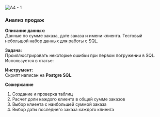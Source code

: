 ![A4 - 1](https://user-images.githubusercontent.com/119155885/205064527-8a58fd4b-09ee-4bee-8777-843e0ee56d29.png)

### Анализ продаж

**Описание данных:**  
Данные по сумме заказа, дате заказа и имени клиента.
Тестовый небольшой набор данных для работы с SQL.

**Задача:**  
Проиллюстрировать некоторые ошибки при первом погружении в SQL.
Используется в статье:

**Инструмент:**  
Скрипт написан на **Postgre SQL**.

**Сожержание**  
1. Создание и проверка таблиц
2. Расчет доли каждого клиента в общей сумме заказов
3. Выбор клиента с наибольшей суммой заказа
4. Выбор даты последнего заказа каждого клиента

